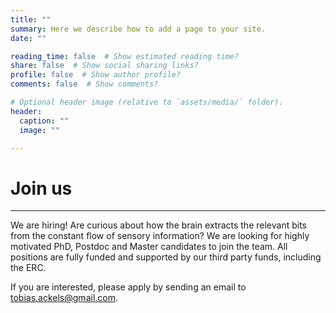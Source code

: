 ```yaml
---
title: ""
summary: Here we describe how to add a page to your site.
date: ""

reading_time: false  # Show estimated reading time?
share: false  # Show social sharing links?
profile: false  # Show author profile?
comments: false  # Show comments?

# Optional header image (relative to `assets/media/` folder).
header:
  caption: ""
  image: ""

---
```


# Join us

---  

We are hiring! 
Are curious about how the brain extracts the relevant bits from the constant flow of sensory information?
We are looking for highly motivated PhD, Postdoc and Master candidates to join the team. 
All positions are fully funded and supported by our third party funds, including the ERC.

If you are interested, please apply by sending an email to [tobias.ackels@gmail.com](tobias.ackels@gmail.com).

<!---

( [contact us]({{< relref "https://ackelslab.com/contact" >}}) ).

!--->

